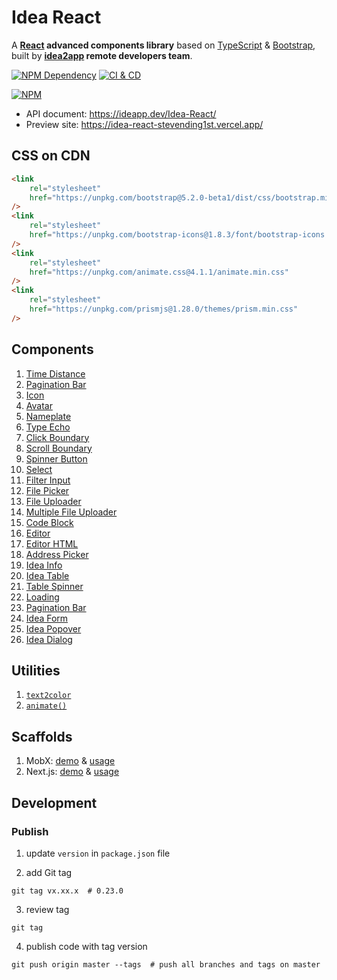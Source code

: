# Idea React

A **[React][1] advanced components library** based on [TypeScript][2] & [Bootstrap][3], built by **[idea2app][4] remote developers team**.

[![NPM Dependency](https://david-dm.org/idea2app/Idea-React.svg)][5]
[![CI & CD](https://github.com/idea2app/Idea-React/actions/workflows/main.yml/badge.svg)][6]

[![NPM](https://nodei.co/npm/idea-react.png?downloads=true&downloadRank=true&stars=true)][7]

-   API document: https://ideapp.dev/Idea-React/
-   Preview site: https://idea-react-stevending1st.vercel.app/

## CSS on CDN

```html
<link
    rel="stylesheet"
    href="https://unpkg.com/bootstrap@5.2.0-beta1/dist/css/bootstrap.min.css"
/>
<link
    rel="stylesheet"
    href="https://unpkg.com/bootstrap-icons@1.8.3/font/bootstrap-icons.css"
/>
<link
    rel="stylesheet"
    href="https://unpkg.com/animate.css@4.1.1/animate.min.css"
/>
<link
    rel="stylesheet"
    href="https://unpkg.com/prismjs@1.28.0/themes/prism.min.css"
/>
```

## Components

1. [Time Distance](source/TimeDistance.tsx)
2. [Pagination Bar](source/PaginationBar.tsx)
3. [Icon](source/Icon.tsx)
4. [Avatar](source/Avatar.tsx)
5. [Nameplate](source/Nameplate.tsx)
6. [Type Echo](source/TypeEcho.tsx)
7. [Click Boundary](source/ClickBoundary.tsx)
8. [Scroll Boundary](source/ScrollBoundary.tsx)
9. [Spinner Button](source/SpinnerButton.tsx)
10. [Select](source/Select.tsx)
11. [Filter Input](source/FilterInput/index.tsx)
12. [File Picker](source/FilePicker/index.tsx)
13. [File Uploader](source/FileUploader/)
14. [Multiple File Uploader](source/MultipleFileUploader/)
15. [Code Block](source/CodeBlock.tsx)
16. [Editor](source/Editor.tsx)
17. [Editor HTML](source/EditorHTML.tsx)
18. [Address Picker](source/AddressPicker.tsx)
19. [Idea Info](source/IdeaInfo.tsx)
20. [Idea Table](source/IdeaTable.tsx)
21. [Table Spinner](source/TableSpinner.tsx)
22. [Loading](source/Loading.tsx)
23. [Pagination Bar](source/PaginationBar.tsx)
24. [Idea Form](source/IdeaForm.tsx)
25. [Idea Popover](source/IdeaPopover.tsx)
26. [Idea Dialog](source/IdeaDialog.tsx)

## Utilities

1. [`text2color`](source/color.ts)
2. [`animate()`](source/animate.ts)

## Scaffolds

1. MobX: [demo][8] & [usage][9]
2. Next.js: [demo][10] & [usage][11]

## Development

### Publish

1. update `version` in `package.json` file

2. add Git tag

```shell
git tag vx.xx.x  # 0.23.0
```

3. review tag

```shell
git tag
```

4. publish code with tag version

```shell
git push origin master --tags  # push all branches and tags on master
```

[1]: https://reactjs.org/
[2]: https://www.typescriptlang.org/
[3]: https://getbootstrap.com/
[4]: https://ideapp.dev/
[5]: https://david-dm.org/idea2app/Idea-React
[6]: https://github.com/idea2app/Idea-React/actions/workflows/main.yml
[7]: https://nodei.co/npm/idea-react/
[8]: https://ideapp.dev/React-MobX-Bootstrap-ts/
[9]: https://github.com/idea2app/React-MobX-Bootstrap-ts/blob/master/src/page/Component.tsx
[10]: https://next-bootstrap-ts.vercel.app/
[11]: https://github.com/idea2app/next-bootstrap-ts/blob/main/pages/component.tsx
